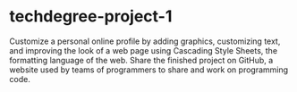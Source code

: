 # techdegree-project-1
Customize a personal online profile by adding graphics, customizing text, and improving the look of a web page using Cascading Style Sheets, the formatting language of the web. Share the finished project on GitHub, a website used by teams of programmers to share and work on programming code.
